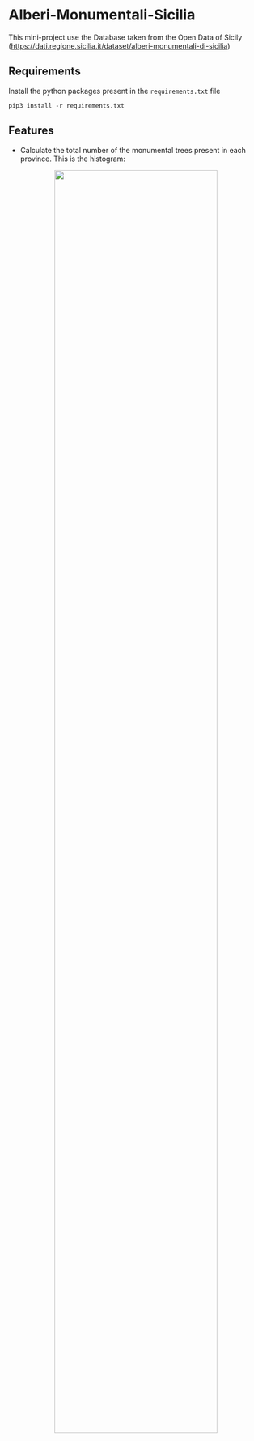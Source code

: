 # Alberi-Monumentali-Sicilia

This mini-project use the Database taken from the Open Data of Sicily (https://dati.regione.sicilia.it/dataset/alberi-monumentali-di-sicilia)

## Requirements
Install the python packages present in the `requirements.txt` file

    pip3 install -r requirements.txt

## Features
- Calculate the total number of the monumental trees present in each province.  This is the histogram:
<p align="center">
	<img src="https://i.imgur.com/fgPYrNL.png?1" width=80%>
</p>
